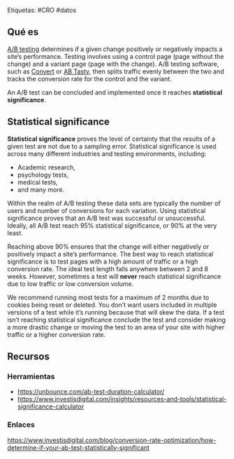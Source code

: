 Etiquetas: #CRO #datos 

## Qué es
[A/B testing](https://vwo.com/ab-testing/) determines if a given change positively or negatively impacts a site’s performance. Testing involves using a control page (page without the change) and a variant page (page with the change). A/B testing software, such as [Convert](https://www.convert.com/) or [AB Tasty](https://www.abtasty.com/), then splits traffic evenly between the two and tracks the conversion rate for the control and the variant. 

An A/B test can be concluded and implemented once it reaches **statistical significance**.

## Statistical significance
**Statistical significance** proves the level of certainty that the results of a given test are not due to a sampling error. Statistical significance is used across many different industries and testing environments, including:

-   Academic research,
-   psychology tests,
-   medical tests,
-   and many more.

Within the realm of A/B testing these data sets are typically the number of users and number of conversions for each variation. Using statistical significance proves that an A/B test was successful or unsuccessful. Ideally, all A/B test reach 95% statistical significance, or 90% at the very least. 

Reaching above 90% ensures that the change will either negatively or positively impact a site’s performance. The best way to reach statistical significance is to test pages with a high amount of traffic or a high conversion rate. The ideal test length falls anywhere between 2 and 8 weeks. However, sometimes a test will **never** reach statistical significance due to low traffic or low conversion volume.

We recommend running most tests for a maximum of 2 months due to cookies being reset or deleted. You don’t want users included in multiple versions of a test while it’s running because that will skew the data. If a test isn’t reaching statistical significance conclude the test and consider making a more drastic change or moving the test to an area of your site with higher traffic or a higher conversion rate.

## Recursos
### Herramientas
- https://unbounce.com/ab-test-duration-calculator/ 
- https://www.investisdigital.com/insights/resources-and-tools/statistical-significance-calculator

### Enlaces
https://www.investisdigital.com/blog/conversion-rate-optimization/how-determine-if-your-ab-test-statistically-significant 